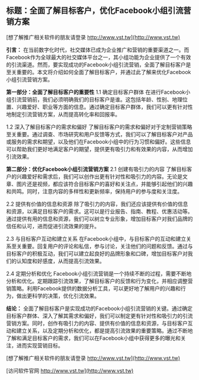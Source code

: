## **标题：全面了解目标客户，优化Facebook小组引流营销方案**

[想了解推广相关软件的朋友请登录 http://www.vst.tw](http://www.vst.tw)

**引言：**
在当前数字化时代，社交媒体已成为企业推广和营销的重要渠道之一。而Facebook作为全球最大的社交媒体平台之一，其小组功能为企业提供了一个有效的引流渠道。然而，要实现成功的Facebook小组引流营销，全面了解目标客户是至关重要的。本文将介绍如何全面了解目标客户，并通过此了解来优化Facebook小组引流营销方案。

**第一部分：全面了解目标客户的重要性**
1.1 确定目标客户群体
在进行Facebook小组引流营销前，我们必须明确我们的目标客户是谁。这包括年龄、性别、地理位置、兴趣爱好、职业等方面的信息。通过确定目标客户群体，我们可以更有针对性地制定引流营销方案，从而提高转化率和回报率。

1.2 深入了解目标客户的需求和偏好
了解目标客户的需求和偏好对于定制营销策略至关重要。通过调查、市场研究和用户反馈等方式，我们可以了解目标客户对产品或服务的需求和期望，以及他们在Facebook小组中的行为习惯和偏好。这些信息可以帮助我们更好地满足客户的期望，提供更有吸引力和有效果的内容，从而增加引流效果。

**第二部分：优化Facebook小组引流营销方案**
2.1 创建有吸引力的内容
了解目标客户的兴趣爱好和需求后，我们可以创作出更有针对性和吸引力的内容。无论是文章、图片还是视频，都应该符合目标客户的喜好和关注点，并能够引起他们的兴趣和共鸣。同时，注意内容的多样性和更新频率，保持用户的参与度和关注度。

2.2 提供有价值的信息和资源
除了吸引力的内容，我们还应该提供有价值的信息和资源，以满足目标客户的需求。这可以是行业报告、指南、教程、优惠活动等。通过提供有用的信息和资源，我们可以树立专业形象，增加目标客户对我们品牌的信任和认可，进而促进引流效果的提升。

2.3 与目标客户互动和建立关系
在Facebook小组中，与目标客户的互动和建立关系至关重要。回复用户的评论和私信，参与讨论，关注他们的问题和反馈。通过与目标客户的积极互动，我们可以建立起良好的品牌形象和口碑，增加目标客户对我们的认知度和好感度，从而提高引流效果。

2.4 定期分析和优化
Facebook小组引流营销是一个持续不断的过程，需要不断地分析和优化。定期跟踪引流效果，了解目标客户的反馈和行为变化，并相应调整营销策略。利用Facebook提供的数据分析工具，可以更好地了解用户的兴趣和行为，做出更科学的决策，优化引流效果。

**结论：**
全面了解目标客户是实现成功的Facebook小组引流营销的关键。通过确定目标客户群体、深入了解其需求和偏好，我们可以制定更有针对性和吸引力的引流营销方案。同时，创作有吸引力的内容、提供有价值的信息和资源，与目标客户互动和建立关系，以及定期分析和优化，都是提高引流效果的重要策略。通过不断地了解和满足目标客户的需求，我们可以在Facebook小组中获得更多的曝光和关注，进而实现营销目标。

[想了解推广相关软件的朋友请登录 http://www.vst.tw](http://www.vst.tw)


[访问软件官网 http://www.vst.tw](http://www.vst.tw)

